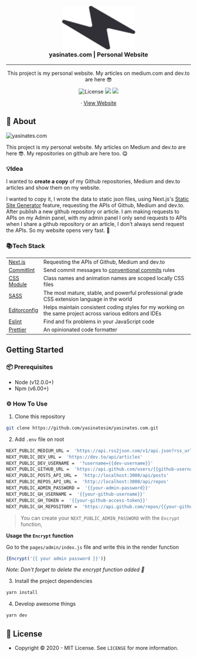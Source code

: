 

<h3 align="center">
  <br>
  <a href="https://github.com/yasinatesim/yasinates.com"><img src="./public/yasinates-com-logo.png" alt="yasinates.com" width="200"></a>
  <br>
  yasinates.com | Personal Website
  <br>
</h3>
<hr>
<p align="center">This project is my personal website. My articles on medium.com and dev.to are here 😎</p>

<p align="center">
    <img src="https://img.shields.io/github/license/yasinatesim/yasinates.com?color=%23303036&style=flat-square"
         alt="License">
<a href="https://www.linkedin.com/in/yasinatesim"><img src="https://img.shields.io/badge/Linkedin-%23303036?logo=linkedin&color=%23303036&style=flat-square"></a>
<a href="https://www.instagram.com/codewith_yasinatesim"><img src="https://img.shields.io/badge/Instagram-%23303036?logo=instagram&color=%23303036&style=flat-square"></a>
</p>

  <p align="center">
    · <a href="http://yasinates.com/">View Website</a>
  </p>
</p>

## 📖 About

<img src="https://miro.medium.com/max/2560/1*_0nqztZ1oZQEdNILB1UhnA.jpeg" alt="yasinates.com">

This project is my personal website. My articles on Medium and dev.to are here 😎. My repositories on github are here too. 😋

### 💡Idea
I wanted to **create a copy** of my Github repositories, Medium and dev.to articles and show them on my website.

I wanted to copy it, I wrote the data to static json files, using Next.js's [Static Site Generator](https://www.staticgen.com) feature, requesting the APIs of Github, Medium and dev.to. After publish a new github repository or article. I am making requests to APIs on my Admin panel, with my admin panel I only send requests to APIs when I share a github repository or an article, I don't always send request the APIs.   So my website opens very fast. 💪

### 📚Tech Stack

<table>
<tr>
<td>
<a  href="https://nextjs.org/">Next.js</a>
</td>
<td>Requesting the APIs of Github, Medium and dev.to</td>
</tr>
<tr>
<td>
<a href="https://github.com/conventional-changelog/commitlint">Commitlint</a>
</td>
<td>Send commit messages to <a  href="https://www.conventionalcommits.org/en/v1.0.0/">conventional commits</a> rules</td>
</tr>
<tr>
<td>
<a href="https://github.com/css-modules/css-modules">CSS Module</a>
</td>
<td>Class names and animation names are scoped locally CSS files</td>
</tr>
<tr>
<td>
<a href="https://sass-lang.com/](https://sass-lang.com/">SASS</a>
</td>
<td>The most mature, stable, and powerful professional grade CSS extension language in the world</td>
</tr>
<tr>
<td>
<a  href="https://editorconfig.org/">Editorconfig</a>
</td>
<td>Helps maintain consistent coding styles for my working on the same project across various editors and IDEs</td>
</tr>
<tr>
<td>
<a  href="https://eslint.org/">Eslint</a>
</td>
<td>Find and fix problems in your JavaScript code</td>
</tr>
<tr>
<td>
<a  href="https://eslint.org/">Prettier</a>
</td>
<td>An opinionated code formatter</td>
</tr>
</table>


## Getting Started

###  📦 Prerequisites

- Node (v12.0.0+)
- Npm (v6.00+)

### ⚙️ How To Use

 1. Clone this repository

```bash
git clone https://github.com/yasinatesim/yasinates.com.git
```

 2. Add `.env` file on root
```bash
NEXT_PUBLIC_MEDIUM_URL =  'https://api.rss2json.com/v1/api.json?rss_url=https://medium.com/feed/@{{medium-username}}'
NEXT_PUBLIC_DEV_URL =  'https://dev.to/api/articles'
NEXT_PUBLIC_DEV_USERNAME =  '?username={{dev-username}}'
NEXT_PUBLIC_GITHUB_URL =  'https://api.github.com/users/{{github-username}}/repos'
NEXT_PUBLIC_POSTS_API_URL =  'http://localhost:3000/api/posts'
NEXT_PUBLIC_REPOS_API_URL =  'http://localhost:3000/api/repos'
NEXT_PUBLIC_ADMIN_PASSWORD =  '{{your-admin-password}}'
NEXT_PUBLIC_GH_USERNAME =  '{{your-github-username}}'
NEXT_PUBLIC_GH_TOKEN =  '{{your-github-access-token}}'
NEXT_PUBLIC_GH_REPOSITORY =  'https://api.github.com/repos/{{your-github-username}}/{{your-github-repository}}'
```

> You can create your `NEXT_PUBLIC_ADMIN_PASSWORD` with the `Encrypt` function,

**Usage the `Encrypt` function**

Go to the `pages/admin/index.js` file and write this in the render function
```js
{Encrypt('{{ your admin password }}')}
```
*Note:  Don't forget to delete the encrypt function added 🤣*

 3. Install the project dependencies
```bash
yarn install
```
 4. Develop awesome things
```bash
yarn dev
```

## 🔑 License
* Copyright © 2020 - MIT License.
See `LICENSE` for more information.
